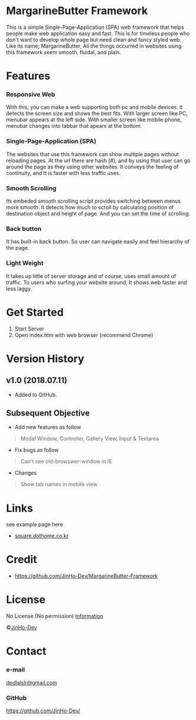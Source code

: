 # MargarineButter Framework
This is a simple Single-Page-Application (SPA) web framework that helps people make web application easy and fast. 
This is for timeless people who don't want to develop whole page but need clean and fancy styled web. 
Like its name; MargarineButter, All the things occurred in websites using this framework seem smooth, fluidal, and plain. 

# Features
### Responsive Web
With this, you can make a web supporting both pc and mobile devices. 
It detects the screen size and shows the best fits. 
With larger screen like PC, menubar appears at the left side. 
With smaller screen like mobile phone, menubar changes into tabbar that apears at the bottom.

### Single-Page-Application (SPA)
The websites that use this framework can show multiple pages without reloading pages. 
At the url there are hash (#), and by using that user can go around the page as they using other websites. 
It conveys the feeling of continuity, and It is faster with less traffic uses. 

### Smooth Scrolling
Its embeded smooth scrolling script provides switching between menus more smooth. 
It detects how much to scroll by calculating position of destination object and height of page. 
And you can set the time of scrolling. 

### Back button
It has built-in back button. 
So user can navigate easily and feel hierarchy of the page. 

### Light Weight
It takes up little of server storage and of course, uses small amount of traffic. 
To users who surfing your website around, It shows web faster and less laggy. 

# Get Started
1. Start Server
2. Open index.htm with web browser (recommend Chrome)

# Version History
## v1.0 (2018.07.11)
* Added to GitHub. 

## Subsequent Objective
* Add new features as follow
> Modal Window, Controller, Gallery View, Input & Textarea
* Fix bugs as follow
> Can't see old-browswer-window in IE
* Changes
> Show tab names in mobile view

# Links
see example page here
* <a href="http://square.dothome.co.kr/">square.dothome.co.kr</a>

# Credit
* https://github.com/JinHo-Dev/MargarineButter-Framework

# License
No License (No permission) <a href="https://choosealicense.com/no-permission/">Information</a>

&copy;<a href="https://github.com/JinHo-Dev/">JinHo-Dev</a>

# Contact
### e-mail
dpdlalslr@gmail.com

### GitHub
https://github.com/JinHo-Dev/